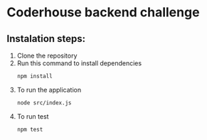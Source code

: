 # Coderhouse backend challenge

## Instalation steps:

1. Clone the repository
2. Run this command to install dependencies
   ```bash
   npm install
   ```
3. To run the application
   ```bash
   node src/index.js
   ```
4. To run test
   ```bash
   npm test
   ```
